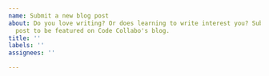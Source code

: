 ```yaml
---
name: Submit a new blog post
about: Do you love writing? Or does learning to write interest you? Submit a blog
  post to be featured on Code Collabo's blog.
title: ''
labels: ''
assignees: ''

---
```

